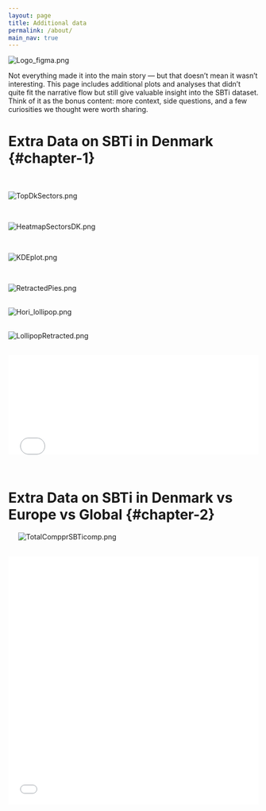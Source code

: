 ```yaml
---
layout: page
title: Additional data
permalink: /about/
main_nav: true
---
```


![Logo_figma.png](../assets/Logo_figma.png)


Not everything made it into the main story — but that doesn’t mean it wasn’t interesting.
This page includes additional plots and analyses that didn’t quite fit the narrative flow but still give valuable insight into the SBTi dataset.
Think of it as the bonus content: more context, side questions, and a few curiosities we thought were worth sharing.  


# Extra Data on SBTi in Denmark {#chapter-1}    


&nbsp;&nbsp;&nbsp;&nbsp;  

![TopDkSectors.png](../assets/images/AdditionalPlots/TopDkSectors.png)   


&nbsp;&nbsp;&nbsp;&nbsp;

   
![HeatmapSectorsDK.png](../assets/images/AdditionalPlots/HeatmapSectorsDK.png)   


&nbsp;&nbsp;&nbsp;&nbsp;   

  
![KDEplot.png](../assets/images/AdditionalPlots/KDEplot.png)    



&nbsp;&nbsp;&nbsp;&nbsp;
    
  
   
![RetractedPies.png](../assets/images/AdditionalPlots/RetractedPies.png)   
&nbsp;&nbsp;&nbsp;&nbsp;
   
![Hori_lollipop.png](../assets/images/AdditionalPlots/Hori_lollipop.png)   
&nbsp;&nbsp;&nbsp;&nbsp;
  
![LollipopRetracted.png](../assets/images/AdditionalPlots/LollipopRetracted.png)     

  &nbsp;&nbsp;&nbsp;&nbsp;
<embed type="text/html" src="../assets/images/AdditionalPlots/DK_Pieplots.html" style="display: block; margin: auto; width: 100%; max-width: 660px; height: 200px;"> 


&nbsp;&nbsp;&nbsp;&nbsp;
# Extra Data on SBTi in Denmark vs Europe vs Global  {#chapter-2} 
&nbsp;&nbsp;&nbsp;&nbsp;
![TotalCompprSBTicomp.png](../assets/images/AdditionalPlots/TotalCompprSBTicomp.png)   
&nbsp;&nbsp;&nbsp;&nbsp;

<embed type="text/html" src="../assets/images/AdditionalPlots/SectorComparison.html" style="display: block; margin: auto; width: 100%; max-width: 660px; height: 500px;">





